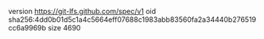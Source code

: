 version https://git-lfs.github.com/spec/v1
oid sha256:4dd0b01d5c1a4c5664eff07688c1983abb83560fa2a34440b276519cc6a9969b
size 4690
